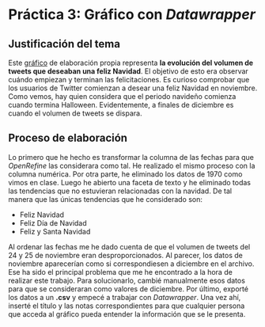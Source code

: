 # Práctica 3: Gráfico con *Datawrapper*
## Justificación del tema
Este [gráfico](https://datawrapper.dwcdn.net/cO2Dk/1/) de elaboración propia representa **la evolución del volumen de tweets que deseaban una feliz Navidad**. El objetivo de esto era observar cuándo empiezan y terminan las felicitaciones. Es curioso comprobar que los usuarios de Twitter comienzan a desear una feliz Navidad en noviembre. Como vemos, hay quien considera que el periodo navideño comienza cuando termina Halloween. Evidentemente, a finales de diciembre es cuando el volumen de tweets se dispara.
## Proceso de elaboración
Lo primero que he hecho es transformar la columna de las fechas para que *OpenRefine* las considerara como tal. He realizado el mismo proceso con la columna numérica. Por otra parte, he eliminado los datos de 1970 como vimos en clase. Luego he abierto una faceta de texto y he eliminado todas las tendencias que no estuvieran relacionadas con la navidad. De tal manera que las únicas tendencias que he considerado son:
- Feliz Navidad
- Feliz Día de Navidad
- Feliz y Santa Navidad

Al ordenar las fechas me he dado cuenta de que el volumen de tweets del 24 y 25 de noviembre eran desproporcionados. Al parecer, los datos de noviembre aparecerían como si correspondiesen a diciembre en el archivo. Ese ha sido el principal problema que me he encontrado a la hora de realizar este trabajo. Para solucionarlo, cambié manualmente esos datos para que se consideraran como valores de diciembre.
Por último, exporté los datos a un **.csv** y empecé a trabajar con *Datawrapper*. Una vez ahí, inserté el título y las notas correspondientes para que cualquier persona que acceda al gráfico pueda entender la información que se le presenta. 
